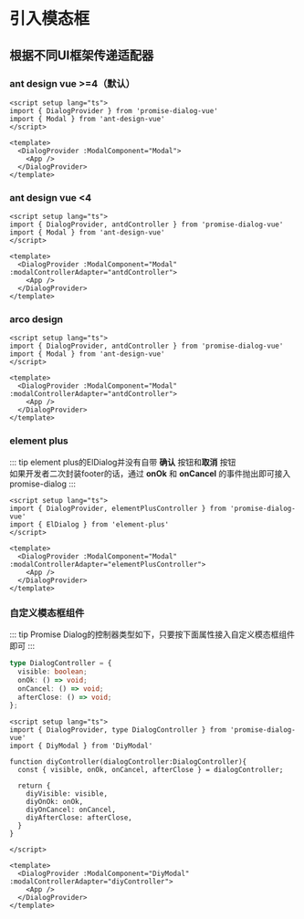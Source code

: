 # 引入模态框

## 根据不同UI框架传递适配器

### ant design vue >=4（默认）
```vue 
<script setup lang="ts">
import { DialogProvider } from 'promise-dialog-vue'
import { Modal } from 'ant-design-vue'
</script>

<template>
  <DialogProvider :ModalComponent="Modal">
    <App />
  </DialogProvider>
</template>
```

### ant design vue <4
```vue 
<script setup lang="ts">
import { DialogProvider, antdController } from 'promise-dialog-vue'
import { Modal } from 'ant-design-vue'
</script>

<template>
  <DialogProvider :ModalComponent="Modal" :modalControllerAdapter="antdController">
    <App />
  </DialogProvider>
</template>
```

### arco design
```vue 
<script setup lang="ts">
import { DialogProvider, antdController } from 'promise-dialog-vue'
import { Modal } from 'ant-design-vue'
</script>

<template>
  <DialogProvider :ModalComponent="Modal" :modalControllerAdapter="antdController">
    <App />
  </DialogProvider>
</template>
```

### element plus
::: tip
element plus的ElDialog并没有自带 **确认** 按钮和**取消** 按钮  
如果开发者二次封装footer的话，通过 **onOk** 和 **onCancel** 的事件抛出即可接入promise-dialog
:::
```vue 
<script setup lang="ts">
import { DialogProvider, elementPlusController } from 'promise-dialog-vue'
import { ElDialog } from 'element-plus'
</script>

<template>
  <DialogProvider :ModalComponent="Modal" :modalControllerAdapter="elementPlusController">
    <App />
  </DialogProvider>
</template>
```

### 自定义模态框组件
::: tip
Promise Dialog的控制器类型如下，只要按下面属性接入自定义模态框组件即可
:::
```ts
type DialogController = {
  visible: boolean;
  onOk: () => void;
  onCancel: () => void;
  afterClose: () => void;
};
```

```vue 
<script setup lang="ts">
import { DialogProvider, type DialogController } from 'promise-dialog-vue'
import { DiyModal } from 'DiyModal'

function diyController(dialogController:DialogController){
  const { visible, onOk, onCancel, afterClose } = dialogController;

  return {
    diyVisible: visible,
    diyOnOk: onOk,
    diyOnCancel: onCancel,
    diyAfterClose: afterClose,
  }
}

</script>

<template>
  <DialogProvider :ModalComponent="DiyModal" :modalControllerAdapter="diyController">
    <App />
  </DialogProvider>
</template>
```


